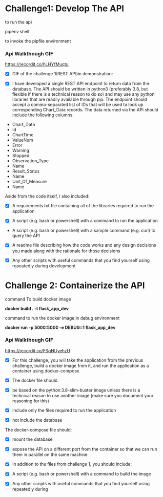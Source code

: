 # Challenge1: Develop The API

to run the api 


pipenv shell

to invoke the pipfile environment

### Api Walkthough GIF

https://recordit.co/hLHYfMuqtu

* [x]  GIF of the challenge 1(REST API)in demonstration:


* [x]    I have developed a single REST API endpoint to return data from the database. The
API should be written in python3 (preferably 3.8, but flexible if there is a technical reason to do
so) and may use any python libraries that are readily available through pip. The endpoint should
accept a comma-separated list of IDs that will be used to look up corresponding Chart_Data
records. The data returned via the API should include the following columns:
- Chart_Data
- Id
- ChartTime
- ValueNum
- Error
- Warning
- Stopped
- Observation_Type
- Name
- Result_Status
- Name
- Unit_Of_Measure
- Name

Aside from the code itself, I also included:

* [x]  A requirements.txt file containing all of the libraries required to run the application 

* [x]   A script (e.g. bash or powershell) with a command to run the application

-  A script (e.g. bash or powershell) with a sample command (e.g. curl) to query the API

* [x]   A readme file describing how the code works and any design decisions you made along
with the rationale for those decisions

* [x] Any other scripts with useful commands that you find yourself using repeatedly during
development

# Challenge 2: Containerize the API
command To build docker image

<b>docker build . -t flask_app_dev</b>

command to run the docker image in debug environment

<b>docker run -p 5000:5000 -e DEBUG=1 flask_app_dev</b>

### Api Walkthough GIF

https://recordit.co/FSqNUyehzU


* [x] For this challenge, you will take the application from the previous challenge, build a docker
image from it, and run the application as a container using docker-compose.

* [x] The docker file should:

* [x]  be based on the python:3.8-slim-buster image unless there is a technical reason to use
another image (make sure you document your reasoning for this)

* [x] include only the files required to run the application

* [x]  not include the database

The docker-compose file should:
* [x]  mount the database

* [x]   expose the API on a different port from the container so that we can run them in
parallel on the same machine

* [x] In addition to the files from challenge 1, you should include:

* [x]  A script (e.g. bash or powershell) with a command to build the image

* [x]   Any other scripts with useful commands that you find yourself using repeatedly during



